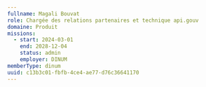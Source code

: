 ```yaml
---
fullname: Magali Bouvat
role: Chargée des relations partenaires et technique api.gouv
domaine: Produit
missions:
  - start: 2024-03-01
    end: 2028-12-04
    status: admin
    employer: DINUM
memberType: dinum
uuid: c13b3c01-fbfb-4ce4-ae77-d76c36641170
---
```


